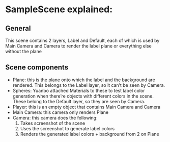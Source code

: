 
# SampleScene explained:
## General ##
This scene contains 2 layers, Label and Default, each of which is used by Main Camera and Camera to render the label plane or everything else without the plane


## Scene components ## 
* Plane: this is the plane onto which the label and the background are rendered. This belongs to the Label layer, so it can’t be seen by Camera.
* Spheres: Yuanbo attached Materials to these to test label color generation when there’re objects with different colors in the scene. These belong to the Default layer, so they are seen by Camera.
* Player: this is an empty object that contains Main Camera and Camera
* Main Camera: this camera only renders Plane
* Camera: this camera does the following:
  1. Takes screenshot of the scene
  2. Uses the screenshot to generate label colors
  3. Renders the generated label colors + background from 2 on Plane 
